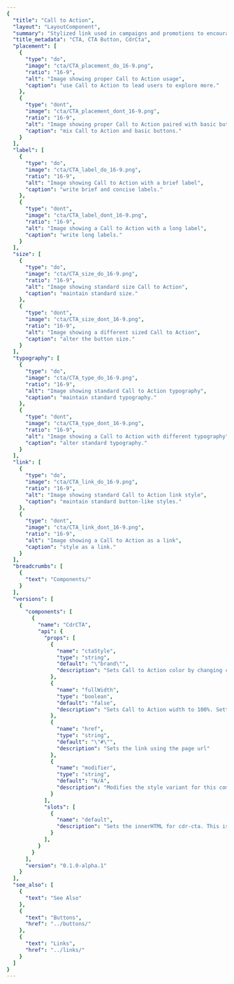```yaml
---
{
  "title": "Call to Action",
  "layout": "LayoutComponent",
  "summary": "Stylized link used in campaigns and promotions to encourage users to further explore featured products, services or offers",
  "title_metadata": "CTA, CTA Button, CdrCta",
  "placement": [
    {
      "type": "do",
      "image": "cta/CTA_placement_do_16-9.png",
      "ratio": "16-9",
      "alt": "Image showing proper Call to Action usage",
      "caption": "use Call to Action to lead users to explore more."
    },
    {
      "type": "dont",
      "image": "cta/CTA_placement_dont_16-9.png",
      "ratio": "16-9",
      "alt": "Image showing proper Call to Action paired with basic button",
      "caption": "mix Call to Action and basic buttons."
    }
  ],
  "label": [
    {
      "type": "do",
      "image": "cta/CTA_label_do_16-9.png",
      "ratio": "16-9",
      "alt": "Image showing Call to Action with a brief label",
      "caption": "write brief and concise labels."
    },
    {
      "type": "dont",
      "image": "cta/CTA_label_dont_16-9.png",
      "ratio": "16-9",
      "alt": "Image showing a Call to Action with a long label",
      "caption": "write long labels."
    }
  ],
  "size": [
    {
      "type": "do",
      "image": "cta/CTA_size_do_16-9.png",
      "ratio": "16-9",
      "alt": "Image showing standard size Call to Action",
      "caption": "maintain standard size."
    },
    {
      "type": "dont",
      "image": "cta/CTA_size_dont_16-9.png",
      "ratio": "16-9",
      "alt": "Image showing a different sized Call to Action",
      "caption": "alter the button size."
    }
  ],
  "typography": [
    {
      "type": "do",
      "image": "cta/CTA_type_do_16-9.png",
      "ratio": "16-9",
      "alt": "Image showing standard Call to Action typography",
      "caption": "maintain standard typography."
    },
    {
      "type": "dont",
      "image": "cta/CTA_type_dont_16-9.png",
      "ratio": "16-9",
      "alt": "Image showing a Call to Action with different typography",
      "caption": "alter standard typography."
    }
  ],
  "link": [
    {
      "type": "do",
      "image": "cta/CTA_link_do_16-9.png",
      "ratio": "16-9",
      "alt": "Image showing standard Call to Action link style",
      "caption": "maintain standard button-like styles."
    },
    {
      "type": "dont",
      "image": "cta/CTA_link_dont_16-9.png",
      "ratio": "16-9",
      "alt": "Image showing a Call to Action as a link",
      "caption": "style as a link."
    }
  ],
  "breadcrumbs": [
    {
      "text": "Components/"
    }
  ],
  "versions": [
    {
      "components": [
        {
          "name": "CdrCTA",
          "api": {
            "props": [
              {
                "name": "ctaStyle",
                "type": "string",
                "default": "\"brand\"",
                "description": "Sets Call to Action color by changing ctaStyle to match different themes. Possible values: { 'brand' | 'dark' | 'light' | 'sale' }"
              },
              {
                "name": "fullWidth",
                "type": "boolean",
                "default": "false",
                "description": "Sets Call to Action width to 100%. Setting this value to true will set the width to 100% of the parent container"
              },
              {
                "name": "href",
                "type": "string",
                "default": "\"#\"",
                "description": "Sets the link using the page url"
              },
              {
                "name": "modifier",
                "type": "string",
                "default": "N/A",
                "description": "Modifies the style variant for this component. Possible values: { 'elevated' }"
              }
            ],
            "slots": [
              {
                "name": "default",
                "description": "Sets the innerHTML for cdr-cta. This is the readable text of the button"
              }
            ],
          }
        }
      ],
      "version": "0.1.0-alpha.1"
    }
  ],
  "see_also": [
    {
      "text": "See Also"
    },
    {
      "text": "Buttons",
      "href": "../buttons/"
    },
    {
      "text": "Links",
      "href": "../links/"
    }
  ]
}
---
```


<cdr-doc-tabs>
<template slot="Overview">
<cdr-doc-table-of-contents-shell>

## Dark

Use dark Call to Action over a light background image or color to provide proper contrast. This is the default Call to Action style.

<cdr-doc-example-code-pair :background-toggle="false" repository-href="https://github.com/rei/rei-cedar/tree/18.08.1/src/components/cta" sandbox-href="https://codesandbox.io/s/9ojj43x1op">

```html
  <cdr-cta 
    href="https://rei.com"
    cta-style="dark"
  >
    Explore travel tips &amp; gear
  </cdr-cta>
```

</cdr-doc-example-code-pair>

## Light

Use light Call to Action over a dark background image or color to provide proper contrast.

<cdr-doc-example-code-pair repository-href="https://github.com/rei/rei-cedar/tree/18.08.1/src/components/cta" sandbox-href="https://codesandbox.io/s/9ojj43x1op">

```html
  <cdr-cta 
    href="https://rei.com"
    cta-style="light"
  >
    Explore travel tips &amp; gear
  </cdr-cta>
```

</cdr-doc-example-code-pair>

## Sale

Use sale Call to Action for off-price placements.

<cdr-doc-example-code-pair repository-href="https://github.com/rei/rei-cedar/tree/18.08.1/src/components/cta" sandbox-href="https://codesandbox.io/s/9ojj43x1op">

```html
  <cdr-cta 
    href="https://rei.com"
    cta-style="sale"
  >
    Shop top-rated gear
  </cdr-cta>
```

</cdr-doc-example-code-pair>

## Brand

Use brand Call to Action as an alternative.

<cdr-doc-example-code-pair repository-href="https://github.com/rei/rei-cedar/tree/18.08.1/src/components/cta" sandbox-href="https://codesandbox.io/s/9ojj43x1op">

```html
  <cdr-cta
    cta-style="brand"
    href="https://rei.com"
  >
    Explore travel tips &amp; gear
  </cdr-cta>
```

</cdr-doc-example-code-pair>

## Elevated

Adds drop shadow to increase contrast and visibility of Call to Action when placed over an image.

<cdr-doc-example-code-pair repository-href="https://github.com/rei/rei-cedar/tree/18.08.1/src/components/cta" sandbox-href="https://codesandbox.io/s/9ojj43x1op">

```html
  <cdr-cta 
    href="https://rei.com"
    cta-style="brand"
    modifier="elevated"
  >
    Explore travel tips &amp; gear
  </cdr-cta>
```

</cdr-doc-example-code-pair>

## Accessibility

To ensure that usage of this component complies with accessibility guidelines:

- Clearly and concisely describe the link’s destination when the button is clicked or tapped:
  - For example, if the button text is "Shop Now", the `aria-label` might read: "Shop our &lt;specific advertising category&gt; now"
- Avoid using "click here" or "start here" but if screen space for text is minimal:
  - Provide text that can be read by screen readers
  - Use an inline element for hidden text with the `cdr-sr-only` class
  ```vue
  <cdr-cta>
    Start here <span class="cdr-sr-only">for help finding the proper sleeping bag</span>
  </cdr-cta>
  ```
- Ensure screen readers can find all **Call to Action** buttons on a page by:
  - Always providing an `href` attribute. Empty `href` attributes are not considered true links
  - Ensuring that it can be accessed via the keyboard. Don't manipulate the default tab index

<br />

This component has compliance with [WCAG SC 1.4.3: Contrast (Minimum)](https://www.w3.org/TR/WCAG20/#visual-audio-contrast-contrast), however, do the following:

- Choose the light button theme for a dark background or the dark button theme for a light background
- Test color contrast for button themes against all backgrounds

</cdr-doc-table-of-contents-shell>
</template>

<template slot="Design Guidelines">
<cdr-doc-table-of-contents-shell>

## Use when
- Encouraging a user to navigate to a new location
- Promoting a campaign, promotional advertisements, or email offers

### Don't use when

- Triggering interface interactions. Instead, use [Buttons](../buttons/)

## Foundation

- Use uppercase for all words within a Call to Action

## Content

Call to Action exists as a means to navigate users to a new location or additional information:

- Use clear and concise text
- Make it clear what happens when this link is clicked or tapped 
- For example, “Shop Backpacking” Call to Action on a homepage would navigate the user to an assortment of backpacking-related products available for purchase
- Use all caps for CTAs, not sentence case, title caps or all lowercase

<br />

To construct consistent and universal Call to Actions across the site:

- If leading to a Brand/Category/Activity Landing page, UI text for Call to Action should be **[Explore Brand/Category/Activity Name]**
- If leading to a Product Detail page, UI text for Call to Action should be **[Shop Product Name]**
- If leading to a Collection/Search Result, UI text for Call to Action should be **[Shop all Brand/Category/Activity Name]**

## Behavior

- Avoid combining a Call to Action with a basic button. Disabling Call to Actions is not semantically supported
- Maintain button styling including typographic and sizing for a Call to Action. Do not style as a link

### Do / Don't

<do-dont :examples="$page.frontmatter.placement" />

<br />

<do-dont :examples="$page.frontmatter.label" />

<br />

<do-dont :examples="$page.frontmatter.size" />

<br />

<do-dont :examples="$page.frontmatter.typography" />

<br />

<do-dont :examples="$page.frontmatter.link" />


</cdr-doc-table-of-contents-shell>
</template>

<template slot="API">
<cdr-doc-table-of-contents-shell>
  
## Props
<cdr-doc-api type="prop" :api-data="$page.frontmatter.versions[0].components[0].api.props" />

## Slots

<cdr-doc-api type="slot" :api-data="$page.frontmatter.versions[0].components[0].api.slots" />

## Installation

Resources are available with the [CdrCta package](https://www.npmjs.com/package/@rei/cdr-cta):

<cdr-doc-api type="installation" />

- Component: `@rei/cdr-cta`
- Component styles: `cdr-cta.css`

<br />

To incorporate the required assets for a component, use the following steps:

### 1. Install using NPM

Install the CdrCta package using `npm` in your terminal:

_Terminal_

```bash
npm i -s @rei/cdr-cta
```

### 2. Import Dependencies

_main.js_

```javascript
// import your required CSS
import "@rei/cdr-cta/dist/cdr-cta.css";

// CTA uses cdr-icon 
import "@rei/cdr-link/dist/cdr-icon.css";
```

### 3. Add component to a template

_local.vue_

```vue
<template>
...
  <cdr-cta href="rei.com"></cdr-cta>
...
</template>

<script>
import { CdrCta } from '@rei/cdr-cta';
export default {
  ...
  components: {
    CdrCta
  }
}
</script>
```

## Usage

This example code renders a full width `cdr-cta`, with the `elevated` modifier and the `sale` theme.

```vue
<template>
  <cdr-cta 
    href="https://rei.com" 
    :full-width="true" 
    cta-style="sale" 
    modifier"elevated"
  >
    See our new gear!
  </cdr-cta>
</template>
```

The CdrCta component looks like a button, however it's actually an anchor:
- Do not use when a button is preferable such as triggering an action
- Do not assign the role of button
- For basic links, use the [CdrLink component](../links/)

### Modifiers

The following variants are available to the `cdr-cta` modifier attribute:

| Value | Description            |
|:------|:-----------------------|
| 'elevated'  | Adds drop shadow to button |

</cdr-doc-table-of-contents-shell>
</template>

<template slot="History">

## 1.0.0

- Includes suppoort for various themes
- Renders default and full-width sizes
- Git commit reference [(b944d3a)](https://github.com/rei/rei-cedar/commit/b944d3a91b45dd1778d71674eaf26073f4521caa)

</template>
</cdr-doc-tabs>
